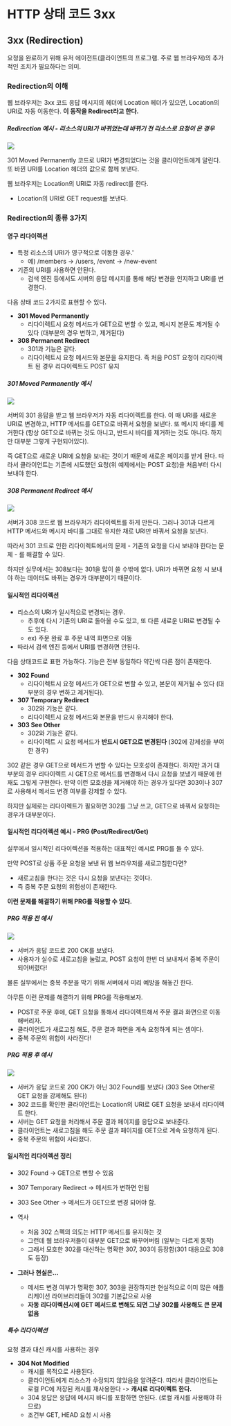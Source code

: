 # HTTP 상태 코드 3xx

## 3xx (Redirection)
요청을 완료하기 위해 유저 에이전트(클라이언트의 프로그램. 주로 웹 브라우저)의 추가적인 조치가 필요하다는 의미.

### Redirection의 이해
웹 브라우저는 3xx 코드 응답 메시지의 헤더에 Location 헤더가 있으면, Location의 URI로 자동 이동한다. **이 동작을 Redirect라고 한다.**

##### Redirection 예시 - 리소스의 URI가 바뀌었는데 바뀌기 전 리소스로 요청이 온 경우
![](스크린샷%202022-04-21%20오전%2012.53.28.png)

301 Moved Permanently 코드로 URI가 변경되었다는 것을 클라이언트에게 알린다. 또 바뀐 URI를 Location 헤더의 값으로 함께 보낸다.

웹 브라우저는 Location의 URI로 자동 redirect를 한다.
- Location의 URI로 GET request를 보낸다.

### Redirection의 종류 3가지

#### 영구 리다이렉션
- 특정 리소스의 URI가 영구적으로 이동한 경우.'
	- 예) /members -> /users, /event -> /new-event
- 기존의 URI를 사용하면 안된다.
	- 검색 엔진 등에서도 서버의 응답 메시지를 통해 해당 변경을 인지하고 URI를 변경한다.

다음 상태 코드 2가지로 표현할 수 있다.
- **301 Moved Permanently**
	- 리다이렉트시 요청 메서드가 GET으로 변할 수 있고, 메시지 본문도 제거될 수 있다 (대부분의 경우 변하고, 제거된다)
- **308 Permanent Redirect**
	- 301과 기능은 같다.
	- 리다이렉트시 요청 메서드와 본문을 유지한다. 즉 처음 POST 요청이 리다이렉트 된 경우 리다이렉트도 POST 유지

##### 301 Moved Permanently 예시
![](스크린샷%202022-04-21%20오전%201.23.04.png)

서버의 301 응답을 받고 웹 브라우저가 자동 리다이렉트를 한다. 이 때 URI를 새로운 URI로 변경하고, HTTP 메서드를 GET으로 바꿔서 요청을 보낸다. 또 메시지 바디를 제거한다 (항상 GET으로 바뀌는 것도 아니고, 반드시 바디를 제거하는 것도 아니다. 하지만 대부분 그렇게 구현되어있다).

즉 GET으로 새로운 URI에 요청을 보내는 것이기 때문에 새로운 페이지를 받게 된다. 따라서 클라이언트는 기존에 시도했던 요청(위 예제에서는 POST 요청)을 처음부터 다시 보내야 한다.

##### 308 Permanent Redirect 예시
![](스크린샷%202022-04-21%20오전%201.27.18.png)

서버가 308 코드로 웹 브라우저가 리다이렉트를 하게 만든다. 그러나 301과 다르게 HTTP 메서드와 메시지 바디를 그대로 유지한 채로 URI만 바꿔서 요청을 보낸다.

따라서 301 코드로 인한 리다이렉트에서의 문제 - 기존의 요청을 다시 보내야 한다는 문제 - 를 해결할 수 있다.

하지만 실무에서는 308보다는 301을 많이 쓸 수밖에 없다. URI가 바뀌면 요청 시 보내야 하는 데이터도 바뀌는 경우가 대부분이기 때문이다.


#### 일시적인 리다이렉션
- 리소스의 URI가 일시적으로 변경되는 경우.
	- 추후에 다시 기존의 URI로 돌아올 수도 있고, 또 다른 새로운 URI로 변경될 수도 있다.
	- ex) 주문 완료 후 주문 내역 화면으로 이동
- 따라서 검색 엔진 등에서 URI를 변경하면 안된다.

다음 상태코드로 표현 가능하다. 기능은 전부 동일하다 약간씩 다른 점이 존재한다.
- **302 Found**
	- 리다이렉트시 요청 메서드가 GET으로 변할 수 있고, 본문이 제거될 수 있다 (대부분의 경우 변하고 제거된다).
- **307 Temporary Redirect**
	- 302와 기능은 같다.
	- 리다이렉트시 요청 메서드와 본문을 반드시 유지해야 한다.
- **303 See Other**
	- 302와 기능은 같다.
	- 리다이렉트 시 요청 메서드가 **반드시 GET으로 변경된다** (302에 강제성을 부여한 경우)

302 같은 경우 GET으로 메서드가 변할 수 있다는 모호성이 존재한다. 하지만 과거 대부분의 경우 리다이렉트 시 GET으로 메서드를 변경해서 다시 요청을 보냈기 때문에 현재도 그렇게 구현한다. 만약 이런 모호성을 제거해야 하는 경우가 있다면 303이나 307로 사용해서 메서드 변경 여부를 강제할 수 있다.

하지만 실제로는 리다이렉트가 필요하면 302를 그냥 쓰고, GET으로 바꿔서 요청하는 경우가 대부분이다.

#### 일시적인 리다이렉션 예시 - PRG (Post/Redirect/Get)
실무에서 일시적인 리다이렉션을 적용하는 대표적인 예시로 PRG를 들 수 있다.

만약 POST로 상품 주문 요청을 보낸 뒤 웹 브라우저를 새로고침한다면?
- 새로고침을 한다는 것은 다시 요청을 보낸다는 것이다.
- 즉 중복 주문 요청의 위험성이 존재한다.

**이런 문제를 해결하기 위해 PRG를 적용할 수 있다.**

##### PRG 적용 전 예시
![](스크린샷%202022-04-21%20오전%201.44.45.png)

- 서버가 응답 코드로 200 OK를 보냈다.
- 사용자가 실수로 새로고침을 눌렀고, POST 요청이 한번 더 보내져서 중복 주문이 되어버렸다!

물론 실무에서는 중복 주문을 막기 위해 서버에서 미리 예방을 해놓긴 한다.

아무튼 이런 문제를 해결하기 위해 PRG를 적용해보자.
- POST로 주문 후에, GET 요청을 통해서 리다이렉트해서 주문 결과 화면으로 이동해버리자.
- 클라이언트가 새로고침 해도, 주문 결과 화면을 계속 요청하게 되는 셈이다.
- 중복 주문의 위험이 사라진다!

##### PRG 적용 후 예시
![](스크린샷%202022-04-21%20오전%201.47.45.png)

- 서버가 응답 코드로 200 OK가 아닌 302 Found를 보냈다 (303 See Other로 GET 요청을 강제해도 된다)
- 302 코드를 확인한 클라이언트는 Location의 URI로 GET 요청을 보내서 리다이렉트 한다.
- 서버는 GET 요청을 처리해서 주문 결과 페이지를 응답으로 보내준다.
- 클라이언트는 새로고침을 해도 주문 결과 페이지를 GET으로 계속 요청하게 된다.
- 중복 주문의 위험이 사라졌다.

#### 일시적인 리다이렉션 정리
- 302 Found -> GET으로 변할 수 있음
- 307 Temporary Redirect -> 메서드가 변하면 안됨
- 303 See Other -> 메서드가 GET으로 변경 되어야 함.

- 역사
	- 처음 302 스펙의 의도는 HTTP 메서드를 유지하는 것
	- 그런데 웹 브라우저들이 대부분 GET으로 바꾸어버림 (일부는 다르게 동작)
	- 그래서 모호한 302를 대신하는 명확한 307, 303이 등장함(301 대응으로 308도 등장)
- **그러나 현실은...**
	- 메서드 변경 여부가 명확한 307, 303을 권장하지만 현실적으로 이미 많은 애플리케이션 라이브러리들이 302를 기본값으로 사용
	- **자동 리다이렉션시에 GET 메서드로 변해도 되면 그냥 302를 사용해도 큰 문제 없음**

##### 특수 리다이렉션
요청 결과 대신 캐시를 사용하는 경우

- **304 Not Modified**
	- 캐시를 목적으로 사용된다.
	- 클라이언트에게 리소스가 수정되지 않았음을 알려준다. 따라서 클라이언트는 로컬 PC에 저장된 캐시를 재사용한다 -> **캐시로 리다이렉트 한다.**
	- 304 응답은 응답에 메시지 바디를 포함하면 안된다. (로컬 캐시를 사용해야 하므로)
	- 조건부 GET, HEAD 요청 시 사용
